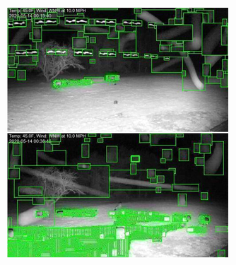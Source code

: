 ![20200514-000800-003805](in/20200514/20200514-000800-003805_0_.jpg)
![20200514-003810-010815](in/20200514/20200514-003810-010815_0_.jpg)
